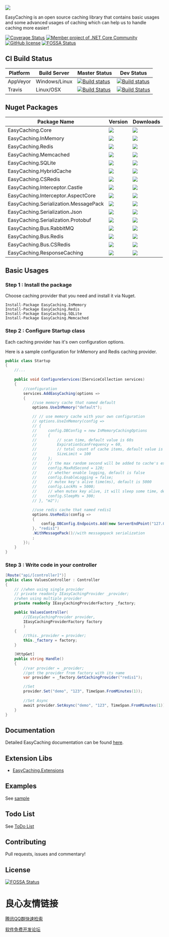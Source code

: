 ![](media/easycaching-icon.png?raw=true)

EasyCaching is an open source caching library that contains basic usages and some advanced usages of caching which can help us to handle caching more easier!

[![Coverage Status](https://coveralls.io/repos/github/catcherwong/EasyCaching/badge.svg?branch=master)](https://coveralls.io/github/catcherwong/EasyCaching?branch=master)
[![Member project of .NET Core Community](https://img.shields.io/badge/member%20project%20of-NCC-9e20c9.svg)](https://github.com/dotnetcore)
[![GitHub license](https://img.shields.io/github/license/dotnetcore/EasyCaching.svg)](https://github.com/dotnetcore/EasyCaching/blob/master/LICENSE)
[![FOSSA Status](https://app.fossa.io/api/projects/git%2Bgithub.com%2Fdotnetcore%2FEasyCaching.svg?type=shield)](https://app.fossa.io/projects/git%2Bgithub.com%2Fdotnetcore%2FEasyCaching?ref=badge_shield)

## CI Build Status

| Platform | Build Server | Master Status  | Dev Status  |
|--------- |------------- |---------|---------|
| AppVeyor |  Windows/Linux |[![Build status](https://ci.appveyor.com/api/projects/status/4x6qal9c1r10wn6x/branch/master?svg=true)](https://ci.appveyor.com/project/catcherwong/easycaching-48okb/branch/master) |[![Build status](https://ci.appveyor.com/api/projects/status/4x6qal9c1r10wn6x/branch/dev?svg=true)](https://ci.appveyor.com/project/catcherwong/easycaching-48okb/branch/dev)|
| Travis   | Linux/OSX | [![Build Status](https://travis-ci.org/dotnetcore/EasyCaching.svg?branch=master)](https://travis-ci.org/dotnetcore/EasyCaching) |    [![Build Status](https://travis-ci.org/dotnetcore/EasyCaching.svg?branch=dev)](https://travis-ci.org/dotnetcore/EasyCaching) |

## Nuget Packages

| Package Name |  Version | Downloads
|--------------|  ------- | ----
| EasyCaching.Core | ![](https://img.shields.io/nuget/v/EasyCaching.Core.svg) | ![](https://img.shields.io/nuget/dt/EasyCaching.Core.svg)
| EasyCaching.InMemory | ![](https://img.shields.io/nuget/v/EasyCaching.InMemory.svg) | ![](https://img.shields.io/nuget/dt/EasyCaching.InMemory.svg)
| EasyCaching.Redis | ![](https://img.shields.io/nuget/v/EasyCaching.Redis.svg) | ![](https://img.shields.io/nuget/dt/EasyCaching.Redis.svg)
| EasyCaching.Memcached | ![](https://img.shields.io/nuget/v/EasyCaching.Memcached.svg) | ![](https://img.shields.io/nuget/dt/EasyCaching.Memcached.svg)
| EasyCaching.SQLite | ![](https://img.shields.io/nuget/v/EasyCaching.SQLite.svg) | ![](https://img.shields.io/nuget/dt/EasyCaching.SQLite.svg)
| EasyCaching.HybridCache  | ![](https://img.shields.io/nuget/v/EasyCaching.HybridCache.svg) | ![](https://img.shields.io/nuget/dt/EasyCaching.HybridCache.svg)
| EasyCaching.CSRedis  | ![](https://img.shields.io/nuget/v/EasyCaching.CSRedis.svg) | ![](https://img.shields.io/nuget/dt/EasyCaching.CSRedis.svg)
| EasyCaching.Interceptor.Castle | ![](https://img.shields.io/nuget/v/EasyCaching.Interceptor.Castle.svg) | ![](https://img.shields.io/nuget/dt/EasyCaching.Interceptor.Castle.svg)
| EasyCaching.Interceptor.AspectCore | ![](https://img.shields.io/nuget/v/EasyCaching.Interceptor.AspectCore.svg) | ![](https://img.shields.io/nuget/dt/EasyCaching.Interceptor.AspectCore.svg)
| EasyCaching.Serialization.MessagePack | ![](https://img.shields.io/nuget/v/EasyCaching.Serialization.MessagePack.svg) | ![](https://img.shields.io/nuget/dt/EasyCaching.Serialization.MessagePack.svg)
| EasyCaching.Serialization.Json | ![](https://img.shields.io/nuget/v/EasyCaching.Serialization.Json.svg) | ![](https://img.shields.io/nuget/dt/EasyCaching.Serialization.Json.svg)
| EasyCaching.Serialization.Protobuf | ![](https://img.shields.io/nuget/v/EasyCaching.Serialization.Protobuf.svg) | ![](https://img.shields.io/nuget/dt/EasyCaching.Serialization.Protobuf.svg)
| EasyCaching.Bus.RabbitMQ | ![](https://img.shields.io/nuget/v/EasyCaching.Bus.RabbitMQ.svg) | ![](https://img.shields.io/nuget/dt/EasyCaching.Bus.RabbitMQ.svg)
| EasyCaching.Bus.Redis | ![](https://img.shields.io/nuget/v/EasyCaching.Bus.Redis.svg) | ![](https://img.shields.io/nuget/dt/EasyCaching.Bus.Redis.svg)
| EasyCaching.Bus.CSRedis | ![](https://img.shields.io/nuget/v/EasyCaching.Bus.CSRedis.svg) | ![](https://img.shields.io/nuget/dt/EasyCaching.Bus.CSRedis.svg)
| EasyCaching.ResponseCaching | ![](https://img.shields.io/nuget/v/EasyCaching.ResponseCaching.svg) | ![](https://img.shields.io/nuget/dt/EasyCaching.ResponseCaching.svg)

## Basic Usages 

### Step 1 : Install the package

Choose caching provider that you need and install it via Nuget.

```
Install-Package EasyCaching.InMemory
Install-Package EasyCaching.Redis
Install-Package EasyCaching.SQLite
Install-Package EasyCaching.Memcached
```

### Step 2 : Configure Startup class

Each caching provider has it's own configuration options.

Here is a sample configuration for InMemory and Redis caching provider.

```csharp
public class Startup
{
    //...
    
    public void ConfigureServices(IServiceCollection services)
    {
        //configuration
        services.AddEasyCaching(options => 
        {
            //use memory cache that named default
            options.UseInMemory("default");

            // // use memory cache with your own configuration
            // options.UseInMemory(config => 
            // {
            //     config.DBConfig = new InMemoryCachingOptions
            //     {
            //         // scan time, default value is 60s
            //         ExpirationScanFrequency = 60, 
            //         // total count of cache items, default value is 10000
            //         SizeLimit = 100 
            //     };
            //     // the max random second will be added to cache's expiration, default value is 120
            //     config.MaxRdSecond = 120;
            //     // whether enable logging, default is false
            //     config.EnableLogging = false;
            //     // mutex key's alive time(ms), default is 5000
            //     config.LockMs = 5000;
            //     // when mutex key alive, it will sleep some time, default is 300
            //     config.SleepMs = 300;
            // }, "m2");

            //use redis cache that named redis1
            options.UseRedis(config => 
            {
                config.DBConfig.Endpoints.Add(new ServerEndPoint("127.0.0.1", 6379));
            }, "redis1")
            .WithMessagePack()//with messagepack serialization
            ;            
        });    
    }    
}
```

###  Step 3 : Write code in your controller 

```csharp
[Route("api/[controller]")]
public class ValuesController : Controller
{
    // //when using single provider
    // private readonly IEasyCachingProvider _provider;
    //when using multiple provider
    private readonly IEasyCachingProviderFactory _factory;

    public ValuesController(
        //IEasyCachingProvider provider, 
        IEasyCachingProviderFactory factory
        )
    {
        //this._provider = provider;
        this._factory = factory;
    }

    [HttpGet]
    public string Handle()
    {
        //var provider = _provider;
        //get the provider from factory with its name
        var provider = _factory.GetCachingProvider("redis1");    

        //Set
        provider.Set("demo", "123", TimeSpan.FromMinutes(1));
            
        //Set Async
        await provider.SetAsync("demo", "123", TimeSpan.FromMinutes(1));                  
    }
}
```

## Documentation

Detailed EasyCaching documentation can be found [here](http://easycaching.readthedocs.io/en/latest/).

## Extension Libs

- [EasyCaching.Extensions](https://github.com/yrinleung/EasyCaching.Extensions)

## Examples

See [sample](https://github.com/catcherwong/EasyCaching/tree/master/sample)

## Todo List

See [ToDo List](ToDoList.md)

## Contributing

Pull requests, issues and commentary! 

## License
[![FOSSA Status](https://app.fossa.io/api/projects/git%2Bgithub.com%2Fdotnetcore%2FEasyCaching.svg?type=large)](https://app.fossa.io/projects/git%2Bgithub.com%2Fdotnetcore%2FEasyCaching?ref=badge_large)


 # 良心友情链接

[腾讯QQ群快速检索](http://u.720life.cn/s/8cf73f7c)

[软件免费开发论坛](http://u.720life.cn/s/bbb01dc0)